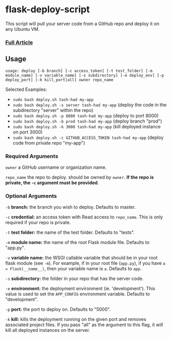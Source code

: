 # flask-deploy-script
This script will pull your server code from a GitHub repo and deploy it on any Ubuntu VM.

### [Full Article](https://medium.com/@tashadsaqif/deploying-a-flask-rest-api-to-azure-9c129b2bafee)

## Usage
`usage: deploy [-b branch] [-c access_token] [-t test_folder] [-m module_name] [-v variable_name] [-s subdirectory] [-e deploy_env] [-p deploy_port] [-k kill_port|all] owner repo_name`

Selected Examples: 
- `sudo bash deploy.sh tash-had my-app`
- `sudo bash deploy.sh -s server tash-had my-app` (deploy the code in the subdirectory "server" within the repo)
- `sudo bash deploy.sh -p 8000 tash-had my-app` (deploy to port 8000)
- `sudo bash deploy.sh -b prod tash-had my-app` (deploy branch "prod")
- `sudo bash deploy.sh -k 3000 tash-had my-app` (kill deployed instance on port 3000)
- `sudo bash deploy.sh -c GITHUB_ACCESS_TOKEN tash-had my-app` (deploy code from private repo "my-app")

### Required Arguments
`owner` a GitHub username or organization name.

`repo_name` the repo to deploy. should be owned by `owner`. **If the repo is private, the `-c` argument must be provided**. 

### Optional Arguments

`-b` **branch:** the branch you wish to deploy. Defaults to master. 

`-c` **credential:** an access token with Read access to `repo_name`. This is only required if your repo is private.

`-t` **test folder:** the name of the test folder. Defaults to "tests".

`-m` **module name:** the name of the root Flask module file. Defaults to "app.py". 

`-v` **variable name:** the WSGI callable variable that should be in your root flask module (see `-m`). For example, if in your root file (`app.py`), if you have `a = Flask(__name__)`, then your variable name is `a`. Defaults to `app`.  

`-s` **subdirectory:** the folder in your repo that has the server code. 

`-e` **environment:** the deployment environment (ie. 'development'). This value is used to set the `APP_CONFIG` environment variable. Defaults to "development".

`-p` **port:** the port to deploy on. Defaults to "5000".

`-k` **kill:** kills the deployment running on the given port and removes associated project files. If you pass "all" as the argument to this flag, it will kill all deployed instances on the server.
